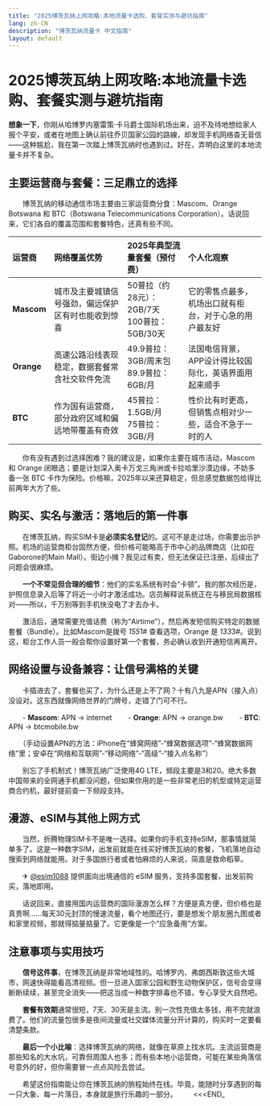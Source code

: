 ```yaml
---
title: "2025博茨瓦纳上网攻略:本地流量卡选购、套餐实测与避坑指南"
lang: zh-CN
description: "博茨瓦纳流量卡 中文指南"
layout: default
---
```

# 2025博茨瓦纳上网攻略:本地流量卡选购、套餐实测与避坑指南

**想象一下**，你刚从哈博罗内塞雷策·卡马爵士国际机场出来，迫不及待地想给家人报个平安，或者在地图上确认前往乔贝国家公园的路線，却发现手机网络杳无音信——这种尴尬，我在第一次踏上博茨瓦纳时也遇到过。好在，弄明白这里的本地流量卡并不复杂。

## 主要运营商与套餐：三足鼎立的选择

　　博茨瓦纳的移动通信市场主要由三家运营商分食：Mascom、Orange Botswana 和 BTC（Botswana Telecommunications Corporation）。话说回来，它们各自的覆盖范围和套餐特色，还真有些不同。

| 运营商 | 网络覆盖优势 | 2025年典型流量套餐（预付费） | 个人化观察 |
| :--- | :--- | :--- | :--- |
| **Mascom** | 城市及主要城镇信号强劲，偏远保护区有时也能收到惊喜 | 50普拉（约28元）：2GB/7天<br>100普拉：5GB/30天 | 它的零售点最多，机场出口就有柜台，对于心急的用户最友好 |
| **Orange** | 高速公路沿线表现稳定，数据套餐常含社交软件免流 | 49.9普拉：3GB/周末包<br>89.9普拉：6GB/月 | 法国电信背景，APP设计得比较国际化，英语界面用起来顺手 |
| **BTC** | 作为国有运营商，部分政府区域和偏远地带覆盖有奇效 | 45普拉：1.5GB/月<br>75普拉：3GB/月 | 性价比有时更高，但销售点相对少一些，适合不急于一时的人 |

　　你有没有遇到过选择困难？我的建议是，如果你主要在城市活动，Mascom 和 Orange 闭眼选；要是计划深入奥卡万戈三角洲或卡拉哈里沙漠边缘，不妨多备一张 BTC 卡作为保险。价格嘛，2025年以来还算稳定，但总感觉数据包给得比前两年大方了些。

## 购买、实名与激活：落地后的第一件事

　　在博茨瓦纳，购买SIM卡是**必须实名登记**的。这可不是走过场，你需要出示护照。机场的运营商柜台固然方便，但价格可能略高于市中心的品牌商店（比如在Gaborone的Main Mall）。街边小摊？我见过有卖，但无法保证已注册，后续出了问题会很麻烦。

　　**一个不常见但合理的细节**：他们的实名系统有时会“卡顿”。我的那次经历是，护照信息录入后等了将近一小时才激活成功。店员解释说系统正在与移民局数据核对——所以，千万别等到手机快没电了才去办卡。

　　激活后，通常需要充值话费（称为“Airtime”），然后再发短信购买特定的数据套餐（Bundle）。比如Mascom是拨号 *155*1# 查看选项，Orange 是 *133*3#。说到这，柜台工作人员一般会帮你设置好第一个套餐，务必确认收到开通短信再离开。

## 网络设置与设备兼容：让信号满格的关键

　　卡插进去了，套餐也买了，为什么还是上不了网？十有八九是APN（接入点）没设对。这东西就像网络世界的门牌号，走错了门可不行。

　　- **Mascom**: APN → internet
　　- **Orange**: APN → orange.bw
　　- **BTC**: APN → btcmobile.bw

　　（手动设置APN的方法：iPhone在“蜂窝网络”-“蜂窝数据选项”-“蜂窝数据网络”里；安卓在“网络和互联网”-“移动网络”-“高级”-“接入点名称”）

　　别忘了手机制式！博茨瓦纳广泛使用4G LTE，频段主要是3和20。绝大多数中国带来的全网通手机都没问题，但如果你用的是一些非常老旧的机型或特定运营商合约机，最好提前查一下频段支持。

## 漫游、eSIM与其他上网方式

　　当然，折腾物理SIM卡不是唯一选择。如果你的手机支持eSIM，那事情就简单多了。这是一种数字SIM，出发前就能在线买好博茨瓦纳的套餐，飞机落地自动搜索到网络就能用。对于多国旅行者或者怕麻烦的人来说，简直是救命稻草。

　　✈ [@esim1088](https://t.me/s/esim1088) 提供面向出境通信的 eSIM 服务，支持多国套餐，出发前购买，落地即用。

　　话说回来，直接用国内运营商的国际漫游怎么样？方便是真方便，但价格也是真贵啊……每天30元封顶的慢速流量，看个地图还行，要是想发个朋友圈九图或者和家里视频，那就得掂量掂量了。它更像是一个“应急备用”方案。

## 注意事项与实用技巧

　　**信号这件事**，在博茨瓦纳是非常地域性的。哈博罗内、弗朗西斯敦这些大城市，网速快得能看高清视频。但一旦进入国家公园和野生动物保护区，信号会变得断断续续，甚至完全消失——把这当成一种数字排毒也不错，专心享受大自然吧。

　　**套餐有效期**通常很短，7天、30天是主流。别一次性充值太多钱，用不完就浪费了。他们的流量包很多是夜间流量或社交媒体流量分开计算的，购买时一定要看清楚条款。

　　**最后一个小比喻**：选择博茨瓦纳的网络，就像在草原上找水坑。主流运营商是那些知名的大水坑，可靠但周围人也多；而有些本地小运营商，可能在某些角落信号意外的好，但你需要冒一点点风险去尝试。

　　希望这份指南能让你在博茨瓦纳的旅程始终在线。毕竟，能随时分享遇到的每一只大象、每一片落日，本身就是旅行乐趣的一部分。
　　<<<END_